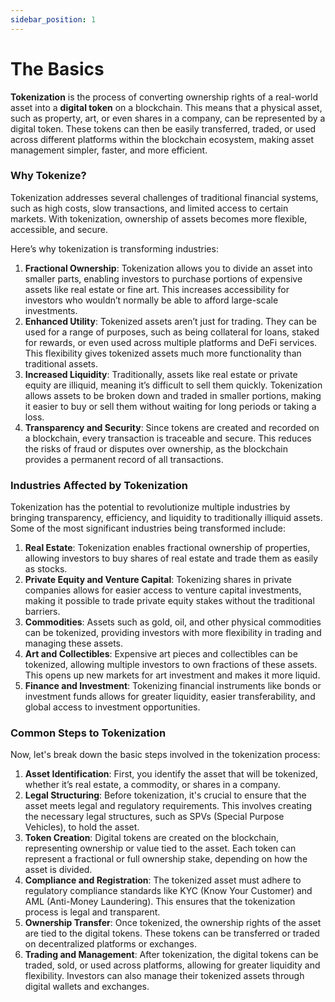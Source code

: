 ```yaml
---
sidebar_position: 1
---
```


# The Basics

**Tokenization** is the process of converting ownership rights of a real-world asset into a **digital token** on a blockchain. This means that a physical asset, such as property, art, or even shares in a company, can be represented by a digital token. These tokens can then be easily transferred, traded, or used across different platforms within the blockchain ecosystem, making asset management simpler, faster, and more efficient.

### Why Tokenize?

Tokenization addresses several challenges of traditional financial systems, such as high costs, slow transactions, and limited access to certain markets. With tokenization, ownership of assets becomes more flexible, accessible, and secure.

Here’s why tokenization is transforming industries:

1. **Fractional Ownership**: Tokenization allows you to divide an asset into smaller parts, enabling investors to purchase portions of expensive assets like real estate or fine art. This increases accessibility for investors who wouldn’t normally be able to afford large-scale investments.
2. **Enhanced Utility**: Tokenized assets aren’t just for trading. They can be used for a range of purposes, such as being collateral for loans, staked for rewards, or even used across multiple platforms and DeFi services. This flexibility gives tokenized assets much more functionality than traditional assets.
3. **Increased Liquidity**: Traditionally, assets like real estate or private equity are illiquid, meaning it’s difficult to sell them quickly. Tokenization allows assets to be broken down and traded in smaller portions, making it easier to buy or sell them without waiting for long periods or taking a loss.
4. **Transparency and Security**: Since tokens are created and recorded on a blockchain, every transaction is traceable and secure. This reduces the risks of fraud or disputes over ownership, as the blockchain provides a permanent record of all transactions.

### Industries Affected by Tokenization

Tokenization has the potential to revolutionize multiple industries by bringing transparency, efficiency, and liquidity to traditionally illiquid assets. Some of the most significant industries being transformed include:

1. **Real Estate**: Tokenization enables fractional ownership of properties, allowing investors to buy shares of real estate and trade them as easily as stocks.
2. **Private Equity and Venture Capital**: Tokenizing shares in private companies allows for easier access to venture capital investments, making it possible to trade private equity stakes without the traditional barriers.
3. **Commodities**: Assets such as gold, oil, and other physical commodities can be tokenized, providing investors with more flexibility in trading and managing these assets.
4. **Art and Collectibles**: Expensive art pieces and collectibles can be tokenized, allowing multiple investors to own fractions of these assets. This opens up new markets for art investment and makes it more liquid.
5. **Finance and Investment**: Tokenizing financial instruments like bonds or investment funds allows for greater liquidity, easier transferability, and global access to investment opportunities.

### Common Steps to Tokenization

Now, let's break down the basic steps involved in the tokenization process:

1. **Asset Identification**: First, you identify the asset that will be tokenized, whether it’s real estate, a commodity, or shares in a company.
2. **Legal Structuring**: Before tokenization, it's crucial to ensure that the asset meets legal and regulatory requirements. This involves creating the necessary legal structures, such as SPVs (Special Purpose Vehicles), to hold the asset.
3. **Token Creation**: Digital tokens are created on the blockchain, representing ownership or value tied to the asset. Each token can represent a fractional or full ownership stake, depending on how the asset is divided.
4. **Compliance and Registration**: The tokenized asset must adhere to regulatory compliance standards like KYC (Know Your Customer) and AML (Anti-Money Laundering). This ensures that the tokenization process is legal and transparent.
5. **Ownership Transfer**: Once tokenized, the ownership rights of the asset are tied to the digital tokens. These tokens can be transferred or traded on decentralized platforms or exchanges.
6. **Trading and Management**: After tokenization, the digital tokens can be traded, sold, or used across platforms, allowing for greater liquidity and flexibility. Investors can also manage their tokenized assets through digital wallets and exchanges.